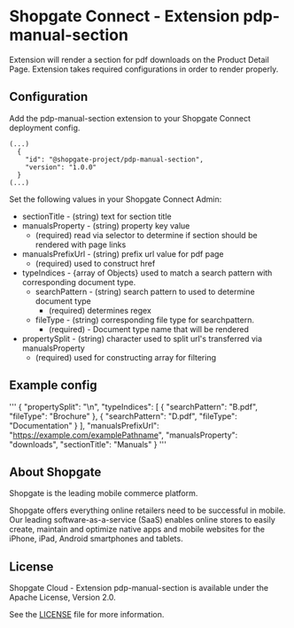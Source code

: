 # Shopgate Connect - Extension pdp-manual-section
Extension will render a section for pdf downloads on the Product Detail Page. Extension takes required configurations in order to render properly.

## Configuration
Add the pdp-manual-section extension to your Shopgate Connect deployment config.

```
(...)
  {
    "id": "@shopgate-project/pdp-manual-section",
    "version": "1.0.0"
  }
(...)
```

Set the following values in your Shopgate Connect Admin:
* sectionTitle - (string) text for section title
* manualsProperty - (string) property key value
  * (required) read via selector to determine if section should be rendered with page links
* manualsPrefixUrl - (string) prefix url value for pdf page
  * (required) used to construct href
* typeIndices - {array of Objects} used to match a search pattern with corresponding document type.
  * searchPattern - (string) search pattern to used to determine document type
    * (required) determines regex
  * fileType - (string) corresponding file type for searchpattern.
    * (required) - Document type name that will be rendered
* propertySplit - (string) character used to split url's transferred via manualsProperty
  * (required) used for constructing array for filtering

## Example config
'''
{
  "propertySplit": "\n",
  "typeIndices": 
    [ 
      {
        "searchPattern": "B.pdf",
        "fileType": "Brochure"
      },
      {
        "searchPattern": "D.pdf",
        "fileType": "Documentation"
      }
    ],
  "manualsPrefixUrl": "https://example.com/examplePathname",
  "manualsProperty": "downloads",
  "sectionTitle": "Manuals"
}
'''
## About Shopgate

Shopgate is the leading mobile commerce platform.

Shopgate offers everything online retailers need to be successful in mobile. Our leading
software-as-a-service (SaaS) enables online stores to easily create, maintain and optimize native
apps and mobile websites for the iPhone, iPad, Android smartphones and tablets.


## License

Shopgate Cloud - Extension pdp-manual-section is available under the Apache License, Version 2.0.

See the [LICENSE](./LICENSE) file for more information.

